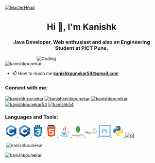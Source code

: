 

<!--
**KanishkPunekar/KanishkPunekar** is a ✨ _special_ ✨ repository because its `README.md` (this file) appears on your GitHub profile.

Here are some ideas to get you started:

- 🔭 I’m currently working on ...
- 🌱 I’m currently learning ...
- 👯 I’m looking to collaborate on ...
- 🤔 I’m looking for help with ...
- 💬 Ask me about ...
- 📫 How to reach me: ...
- 😄 Pronouns: ...
- ⚡ Fun fact: ...
-->
[![MasterHead](https://www.freewebheaders.com/wp-content/gallery/planets-galaxies/cache/night-planets-header-8854-1024x300.jpg-nggid041397-ngg0dyn-1280x720x100-00f0w010c010r110f110r010t010.jpg)](https://kanishkpunekar.io)

<h1 align="center">Hi 👋, I'm Kanishk</h1>
<h3 align="center">Java Developer, Web enthusiast and also an Engineering Student at PICT Pune.</h3>

<img align="right" alt ="Coding" width = "400" src = "https://camo.githubusercontent.com/cae12fddd9d6982901d82580bdf321d81fb299141098ca1c2d4891870827bf17/68747470733a2f2f6d69726f2e6d656469756d2e636f6d2f6d61782f313336302f302a37513379765349765f7430696f4a2d5a2e676966">
<p align="left"> <img src="https://komarev.com/ghpvc/?username=kanishkpunekar&label=Profile%20views&color=0e75b6&style=flat" alt="kanishkpunekar" /> </p>

- 📫 How to reach me **kanishkpunekar54@gmail.com**

<h3 align="left">Connect with me:</h3>
<p align="left">
<a href="https://linkedin.com/in/kanishk-punekar" target="blank"><img align="center" src="https://raw.githubusercontent.com/rahuldkjain/github-profile-readme-generator/master/src/images/icons/Social/linked-in-alt.svg" alt="kanishk-punekar" height="30" width="40" /></a>
<a href="https://instagram.com/kanishknitinpunekar" target="blank"><img align="center" src="https://raw.githubusercontent.com/rahuldkjain/github-profile-readme-generator/master/src/images/icons/Social/instagram.svg" alt="kanishknitinpunekar" height="30" width="40" /></a>
<a href="https://www.codechef.com/users/kanishkpunekar" target="blank"><img align="center" src="https://cdn.jsdelivr.net/npm/simple-icons@3.1.0/icons/codechef.svg" alt="kanishkpunekar" height="30" width="40" /></a>
<a href="https://www.hackerrank.com/kanishkpunekar54" target="blank"><img align="center" src="https://raw.githubusercontent.com/rahuldkjain/github-profile-readme-generator/master/src/images/icons/Social/hackerrank.svg" alt="kanishkpunekar54" height="30" width="40" /></a>
<a href="https://www.leetcode.com/kanishk54" target="blank"><img align="center" src="https://raw.githubusercontent.com/rahuldkjain/github-profile-readme-generator/master/src/images/icons/Social/leet-code.svg" alt="kanishk54" height="30" width="40" /></a>
</p>

<h3 align="left">Languages and Tools:</h3>
<p align="left"> <a href="https://www.cprogramming.com/" target="_blank" rel="noreferrer"> <img src="https://raw.githubusercontent.com/devicons/devicon/master/icons/c/c-original.svg" alt="c" width="40" height="40"/> </a> <a href="https://www.w3schools.com/cpp/" target="_blank" rel="noreferrer"> <img src="https://raw.githubusercontent.com/devicons/devicon/master/icons/cplusplus/cplusplus-original.svg" alt="cplusplus" width="40" height="40"/> </a> <a href="https://www.w3schools.com/css/" target="_blank" rel="noreferrer"> <img src="https://raw.githubusercontent.com/devicons/devicon/master/icons/css3/css3-original-wordmark.svg" alt="css3" width="40" height="40"/> </a> <a href="https://www.w3.org/html/" target="_blank" rel="noreferrer"> <img src="https://raw.githubusercontent.com/devicons/devicon/master/icons/html5/html5-original-wordmark.svg" alt="html5" width="40" height="40"/> </a> <a href="https://www.java.com" target="_blank" rel="noreferrer"> <img src="https://raw.githubusercontent.com/devicons/devicon/master/icons/java/java-original.svg" alt="java" width="40" height="40"/> </a> <a href="https://www.mongodb.com/" target="_blank" rel="noreferrer"> <img src="https://raw.githubusercontent.com/devicons/devicon/master/icons/mongodb/mongodb-original-wordmark.svg" alt="mongodb" width="40" height="40"/> </a> <a href="https://www.mysql.com/" target="_blank" rel="noreferrer"> <img src="https://raw.githubusercontent.com/devicons/devicon/master/icons/mysql/mysql-original-wordmark.svg" alt="mysql" width="40" height="40"/> </a> <a href="https://www.photoshop.com/en" target="_blank" rel="noreferrer"> <img src="https://raw.githubusercontent.com/devicons/devicon/master/icons/photoshop/photoshop-line.svg" alt="photoshop" width="40" height="40"/> </a> <a href="https://www.python.org" target="_blank" rel="noreferrer"> <img src="https://raw.githubusercontent.com/devicons/devicon/master/icons/python/python-original.svg" alt="python" width="40" height="40"/> </a> <a href="https://www.qt.io/" target="_blank" rel="noreferrer"> <img src="https://upload.wikimedia.org/wikipedia/commons/0/0b/Qt_logo_2016.svg" alt="qt" width="40" height="40"/> </a> </p>

<p>&nbsp;<img align="center" src="https://github-readme-stats.vercel.app/api?username=kanishkpunekar&show_icons=true&locale=en" alt="kanishkpunekar" /></p>

<p><img align="center" src="https://github-readme-streak-stats.herokuapp.com/?user=kanishkpunekar&" alt="kanishkpunekar" /></p>
